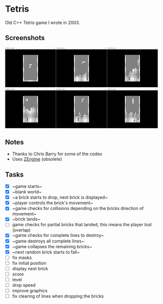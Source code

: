 # Tetris

Old C++ Tetris game I wrote in 2003.

## Screenshots

<img src="screenshots/1.png" alt="Tetris screenshot 1" width="33%"><img src="screenshots/2.png" alt="Tetris screenshot 2" width="33%"><img src="screenshots/3.png" alt="Tetris screenshot 3" width="33%">
<img src="screenshots/4.png" alt="Tetris screenshot 4" width="33%"><img src="screenshots/5.png" alt="Tetris screenshot 5" width="33%"><img src="screenshots/6.png" alt="Tetris screenshot 6" width="33%">


## Notes

* Thanks to Chris Barry for some of the codes
* Uses [ZEngine](https://github.com/jamesturk/zengine) (obsolete)

## Tasks

- [x] ~game starts~
- [x] ~blank world~
- [x] ~a brick starts to drop, next brick is displayed~
- [x] ~player controls the brick's movement~
- [x] ~game checks for collisions depending on the bricks direction of movement~
- [x] ~brick lands~
- [ ] game checks for partial bricks that landed, this means the player lost (overlap)
- [x] ~game checks for complete lines to destroy~
- [x] ~game destroys all complete lines~
- [x] ~game collapses the remaining bricks~
- [x] ~next random brick starts to fall~
- [ ] fix masks
- [ ] fix initial position
- [ ] display next brick
- [ ] score
- [ ] level
- [ ] drop speed
- [ ] improve graphics
- [ ] fix clearing of lines when dropping the bricks
